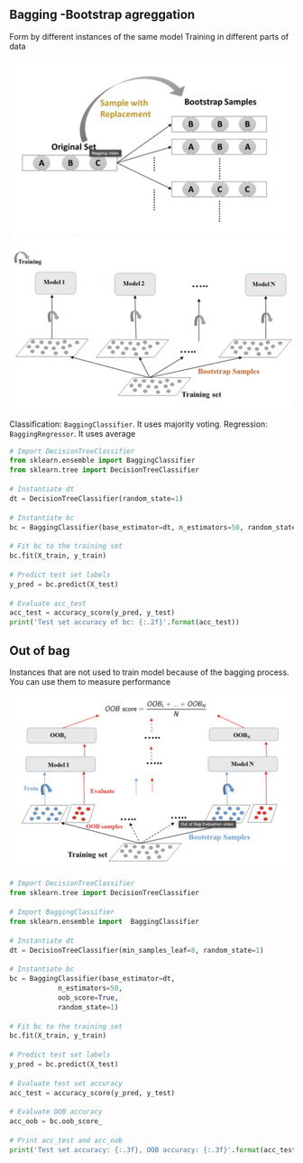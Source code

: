 ## Bagging -Bootstrap agreggation

Form by different instances of the same model Training in different parts of data

![alt text](./assets/bagging-sample.png)
![alt text](./assets/bagging-training.png)

Classification: `BaggingClassifier`. It uses majority voting.
Regression: `BaggingRegressor`. It uses average 

``` python 
# Import DecisionTreeClassifier
from sklearn.ensemble import BaggingClassifier
from sklearn.tree import DecisionTreeClassifier

# Instantiate dt
dt = DecisionTreeClassifier(random_state=1)

# Instantiate bc
bc = BaggingClassifier(base_estimator=dt, n_estimators=50, random_state=1)

# Fit bc to the training set
bc.fit(X_train, y_train)

# Predict test set labels
y_pred = bc.predict(X_test)

# Evaluate acc_test
acc_test = accuracy_score(y_pred, y_test)
print('Test set accuracy of bc: {:.2f}'.format(acc_test)) 
```

## Out of bag 

Instances that are not used to train model because of the bagging process. You can use them to measure performance

![alt text](./assets/oob.png)

``` python 
# Import DecisionTreeClassifier
from sklearn.tree import DecisionTreeClassifier

# Import BaggingClassifier
from sklearn.ensemble import  BaggingClassifier

# Instantiate dt
dt = DecisionTreeClassifier(min_samples_leaf=8, random_state=1)

# Instantiate bc
bc = BaggingClassifier(base_estimator=dt, 
            n_estimators=50,
            oob_score=True,
            random_state=1)

# Fit bc to the training set 
bc.fit(X_train, y_train)

# Predict test set labels
y_pred = bc.predict(X_test)

# Evaluate test set accuracy
acc_test = accuracy_score(y_pred, y_test)

# Evaluate OOB accuracy
acc_oob = bc.oob_score_

# Print acc_test and acc_oob
print('Test set accuracy: {:.3f}, OOB accuracy: {:.3f}'.format(acc_test, acc_oob))
```